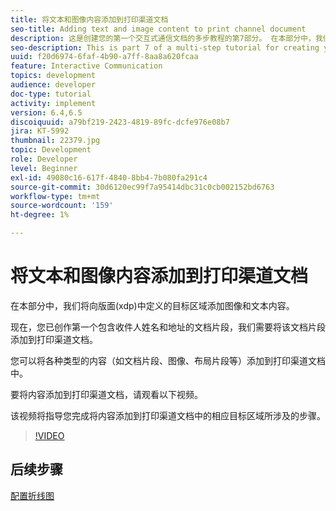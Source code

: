 ```yaml
---
title: 将文本和图像内容添加到打印渠道文档
seo-title: Adding text and image content to print channel document
description: 这是创建您的第一个交互式通信文档的多步教程的第7部分。 在本部分中，我们将向版面(xdp)中定义的目标区域添加图像和文本内容。
seo-description: This is part 7 of a multi-step tutorial for creating your first interactive communications document. In this part, we will add images and text content to the target areas defined in the layout(xdp).
uuid: f20d6974-6faf-4b90-a7ff-8aa8a620fcaa
feature: Interactive Communication
topics: development
audience: developer
doc-type: tutorial
activity: implement
version: 6.4,6.5
discoiquuid: a79bf219-2423-4819-89fc-dcfe976e08b7
jira: KT-5992
thumbnail: 22379.jpg
topic: Development
role: Developer
level: Beginner
exl-id: 49080c16-617f-4840-8bb4-7b080fa291c4
source-git-commit: 30d6120ec99f7a95414dbc31c0cb002152bd6763
workflow-type: tm+mt
source-wordcount: '159'
ht-degree: 1%

---
```


# 将文本和图像内容添加到打印渠道文档

在本部分中，我们将向版面(xdp)中定义的目标区域添加图像和文本内容。

现在，您已创作第一个包含收件人姓名和地址的文档片段，我们需要将该文档片段添加到打印渠道文档。

您可以将各种类型的内容（如文档片段、图像、布局片段等）添加到打印渠道文档中。

要将内容添加到打印渠道文档，请观看以下视频。

该视频将指导您完成将内容添加到打印渠道文档中的相应目标区域所涉及的步骤。

>[!VIDEO](https://video.tv.adobe.com/v/22379?quality=12&learn=on)

## 后续步骤

[配置折线图](./configuring-line-chart.md)
